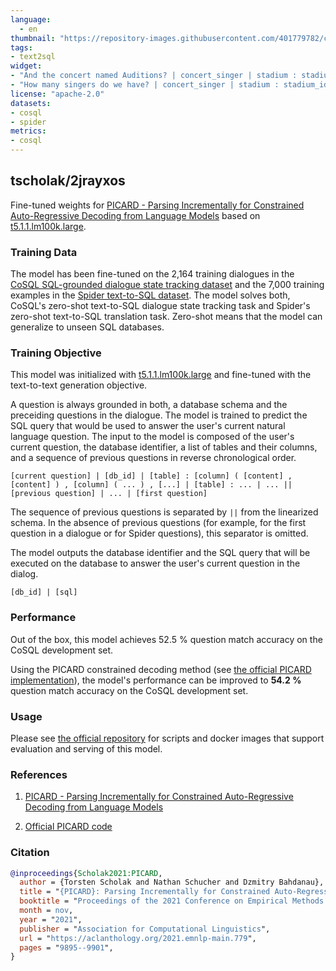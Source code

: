 ```yaml
---
language: 
  - en
thumbnail: "https://repository-images.githubusercontent.com/401779782/c2f46be5-b74b-4620-ad64-57487be3b1ab"
tags:
- text2sql
widget:
- "And the concert named Auditions? | concert_singer | stadium : stadium_id, location, name, capacity, highest, lowest, average | singer : sing       er_id, name, country, song_name, song_release_year, age, is_male | concert : concert_id, concert_name ( Super bootcamp, Auditions ), theme, stadium_id, year | singer_in_concert : concert_id, singer_id || Which year did the concert Super bootcamp happen in? | Find the name and location of the stadiums which some concerts happened in the years of both 2014 and 2015."
- "How many singers do we have? | concert_singer | stadium : stadium_id, location, name, capacity, highest, lowest, average | singer : singer_id, name, country, song_name, song_release_year, age, is_male | concert : concert_id, concert_name, theme, stadium_id, year | singer_in_concert : concert_id, singer_id"
license: "apache-2.0"
datasets:
- cosql
- spider
metrics:
- cosql
---
```


## tscholak/2jrayxos

Fine-tuned weights for [PICARD - Parsing Incrementally for Constrained Auto-Regressive Decoding from Language Models](https://arxiv.org/abs/2109.05093) based on [t5.1.1.lm100k.large](https://github.com/google-research/text-to-text-transfer-transformer/blob/main/released_checkpoints.md#lm-adapted-t511lm100k).


### Training Data

The model has been fine-tuned on the 2,164 training dialogues in the [CoSQL SQL-grounded dialogue state tracking dataset](https://yale-lily.github.io/cosql) and the 7,000 training examples in the [Spider text-to-SQL dataset](https://yale-lily.github.io/spider). The model solves both, CoSQL's zero-shot text-to-SQL dialogue state tracking task and Spider's zero-shot text-to-SQL translation task. Zero-shot means that the model can generalize to unseen SQL databases.


### Training Objective

This model was initialized with [t5.1.1.lm100k.large](https://github.com/google-research/text-to-text-transfer-transformer/blob/main/released_checkpoints.md#lm-adapted-t511lm100k) and fine-tuned with the text-to-text generation objective.

A question is always grounded in both, a database schema and the preceiding questions in the dialogue. The model is trained to predict the SQL query that would be used to answer the user's current natural language question. The input to the model is composed of the user's current question, the database identifier, a list of tables and their columns, and a sequence of previous questions in reverse chronological order.

```
[current question] | [db_id] | [table] : [column] ( [content] , [content] ) , [column] ( ... ) , [...] | [table] : ... | ... || [previous question] | ... | [first question]
```
The sequence of previous questions is separated by `||` from the linearized schema. In the absence of previous questions (for example, for the first question in a dialogue or for Spider questions), this separator is omitted.

The model outputs the database identifier and the SQL query that will be executed on the database to answer the user's current question in the dialog.

```
[db_id] | [sql]
```


### Performance

Out of the box, this model achieves 52.5 % question match accuracy on the CoSQL development set.

Using the PICARD constrained decoding method (see [the official PICARD implementation](https://github.com/ElementAI/picard)), the model's performance can be improved to **54.2 %** question match accuracy on the CoSQL development set.


### Usage

Please see [the official repository](https://github.com/ElementAI/picard) for scripts and docker images that support evaluation and serving of this model.


### References

1. [PICARD - Parsing Incrementally for Constrained Auto-Regressive Decoding from Language Models](https://arxiv.org/abs/2109.05093)

2. [Official PICARD code](https://github.com/ElementAI/picard)


### Citation

```bibtex
@inproceedings{Scholak2021:PICARD,
  author = {Torsten Scholak and Nathan Schucher and Dzmitry Bahdanau},
  title = "{PICARD}: Parsing Incrementally for Constrained Auto-Regressive Decoding from Language Models",
  booktitle = "Proceedings of the 2021 Conference on Empirical Methods in Natural Language Processing",
  month = nov,
  year = "2021",
  publisher = "Association for Computational Linguistics",
  url = "https://aclanthology.org/2021.emnlp-main.779",
  pages = "9895--9901",
}
```